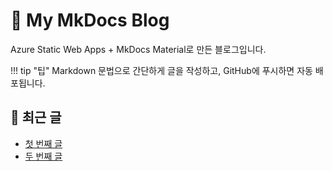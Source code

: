 # 👋 My MkDocs Blog

Azure Static Web Apps + MkDocs Material로 만든 블로그입니다.

!!! tip "팁"
    Markdown 문법으로 간단하게 글을 작성하고, GitHub에 푸시하면 자동 배포됩니다.

## 📌 최근 글
- [첫 번째 글](blog/post1.md)
- [두 번째 글](blog/post2.md)
